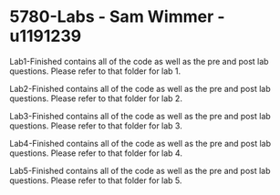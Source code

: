# 5780-Labs - Sam Wimmer - u1191239

Lab1-Finished contains all of the code as well as the pre and post lab questions. Please refer to that folder for lab 1.

Lab2-Finished contains all of the code as well as the pre and post lab questions. Please refer to that folder for lab 2.

Lab3-Finished contains all of the code as well as the pre and post lab questions. Please refer to that folder for lab 3.

Lab4-Finished contains all of the code as well as the pre and post lab questions. Please refer to that folder for lab 4.

Lab5-Finished contains all of the code as well as the pre and post lab questions. Please refer to that folder for lab 5.
